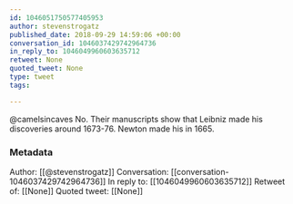```yaml
---
id: 1046051750577405953
author: stevenstrogatz
published_date: 2018-09-29 14:59:06 +00:00
conversation_id: 1046037429742964736
in_reply_to: 1046049960603635712
retweet: None
quoted_tweet: None
type: tweet
tags:

---
```


@camelsincaves No. Their manuscripts show that Leibniz made his discoveries around 1673-76. Newton made his in 1665.

### Metadata

Author: [[@stevenstrogatz]]
Conversation: [[conversation-1046037429742964736]]
In reply to: [[1046049960603635712]]
Retweet of: [[None]]
Quoted tweet: [[None]]

